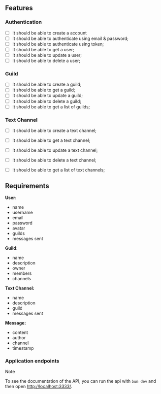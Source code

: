 ## Features

### Authentication

- [ ] It should be able to create a account
- [ ] It should be able to authenticate using email & password;
- [ ] It should be able to authenticate using token;
- [ ] It should be able to get a user;
- [ ] It should be able to update a user;
- [ ] It should be able to delete a user;

### Guild

- [ ] It should be able to create a guild;
- [ ] It should be able to get a guild;
- [ ] It should be able to update a guild;
- [ ] It should be able to delete a guild;
- [ ] It should be able to get a list of guilds;

### Text Channel

- [ ] It should be able to create a text channel;
- [ ] It should be able to get a text channel;
- [ ] It should be able to update a text channel;
- [ ] It should be able to delete a text channel;
- [ ] It should be able to get a list of text channels;


## Requirements

**User:**
- name
- username
- email
- password
- avatar
- guilds
- messages sent

**Guild:**
- name
- description
- owner
- members
- channels

**Text Channel:**
- name
- description
- guild
- messages sent

**Message:**
- content
- author
- channel
- timestamp

### Application endpoints

> [!NOTE]
> To see the documentation of the API, you can run the api with `bun dev` and then open [http://localhost:3333/](http://localhost:3333/).